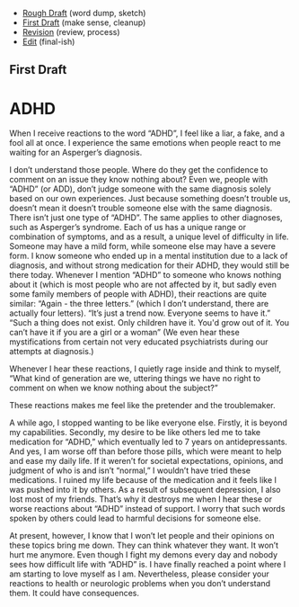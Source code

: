 - [Rough Draft](rough-draft.md) (word dump, sketch)
- [First Draft](first-draft.md) (make sense, cleanup)
- [Revision](revision.md) (review, process)
- [Edit](index.md) (final-ish)

## First Draft

# ADHD

When I receive reactions to the word “ADHD”, I feel like a liar, a fake, and a fool all at once. I experience the same emotions when people react to me waiting for an Asperger’s diagnosis.

I don’t understand those people. Where do they get the confidence to comment on an issue they know nothing about? Even we, people with “ADHD” (or ADD), don’t judge someone with the same diagnosis solely based on our own experiences. Just because something doesn’t trouble us, doesn’t mean it doesn’t trouble someone else with the same diagnosis. There isn’t just one type of “ADHD”. The same applies to other diagnoses, such as Asperger’s syndrome. Each of us has a unique range or combination of symptoms, and as a result, a unique level of difficulty in life. Someone may have a mild form, while someone else may have a severe form. I know someone who ended up in a mental institution due to a lack of diagnosis, and without strong medication for their ADHD, they would still be there today.
Whenever I mention “ADHD” to someone who knows nothing about it (which is most people who are not affected by it, but sadly even some family members of people with ADHD), their reactions are quite similar: “Again - the three letters.” (which I don’t understand, there are actually four letters). “It’s just a trend now. Everyone seems to have it.” “Such a thing does not exist. Only children have it. You'd grow out of it. You can’t have it if you are a girl or a woman” (We even hear these mystifications from certain not very educated psychiatrists during our attempts at diagnosis.)

Whenever I hear these reactions, I quietly rage inside and think to myself, “What kind of generation are we, uttering things we have no right to comment on when we know nothing about the subject?”

These reactions makes me feel like the pretender and the troublemaker.

A while ago, I stopped wanting to be like everyone else. Firstly, it is beyond my capabilities. Secondly, my desire to be like others led me to take medication for “ADHD,” which eventually led to 7 years on antidepressants. And yes, I am worse off than before those pills, which were meant to help and ease my daily life. If it weren’t for societal expectations, opinions, and judgment of who is and isn’t “normal,” I wouldn’t have tried these medications. I ruined my life because of the medication and it feels like I was pushed into it by others. As a result of subsequent depression, I also lost most of my friends. That’s why it destroys me when I hear these or worse reactions about “ADHD” instead of support. I worry that such words spoken by others could lead to harmful decisions for someone else.

At present, however, I know that I won’t let people and their opinions on these topics bring me down. They can think whatever they want. It won’t hurt me anymore. Even though I fight my demons every day and nobody sees how difficult life with “ADHD” is. I have finally reached a point where I am starting to love myself as I am. Nevertheless, please consider your reactions to health or neurologic problems when you don’t understand them. It could have consequences.
